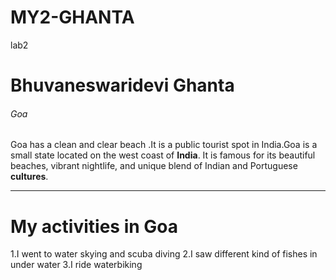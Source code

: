 # MY2-GHANTA
lab2
# Bhuvaneswaridevi Ghanta
###### Goa
 
Goa has a clean and clear beach .It is a public tourist spot in India.Goa is a small state located on the west coast of **India**. It is famous for its beautiful beaches, vibrant nightlife, and unique blend of Indian and Portuguese **cultures**.
******
# My activities in Goa
1.I went to water skying and scuba diving 
2.I saw different kind of fishes in under water
3.I ride waterbiking 



